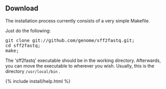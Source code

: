 Download
--------
The installation process currently consists of a very simple Makefile.

Just do the following:

<pre class="terminal">
git clone git://github.com/genome/sff2fastq.git;
cd sff2fastq;
make;
</pre>

The 'sff2fastq' executable should be in the working directory.
Afterwards, you can move the executable to wherever you wish. Usually,
this is the directory `/usr/local/bin` .

{% include install/help.html %}
